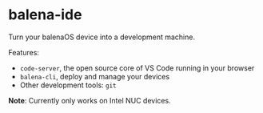 # balena-ide

Turn your balenaOS device into a development machine.

Features:
- `code-server`, the open source core of VS Code running in your browser
- `balena-cli`, deploy and manage your devices
- Other development tools: `git`

**Note**: Currently only works on Intel NUC devices.